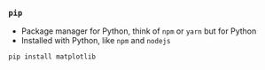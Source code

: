 ### `pip`

- Package manager for Python, think of `npm` or `yarn` but for Python
- Installed with Python, like `npm` and `nodejs`

```shell
pip install matplotlib
```